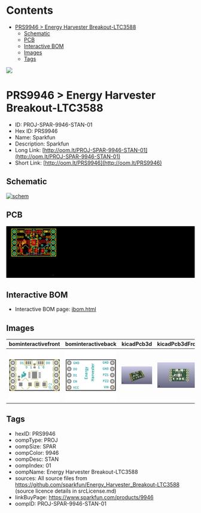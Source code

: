 



Contents
========

* [PRS9946 > Energy Harvester Breakout-LTC3588](#prs9946--energy-harvester-breakout-ltc3588)
	* [Schematic](#schematic)
	* [PCB](#pcb)
	* [Interactive BOM](#interactive-bom)
	* [Images](#images)
	* [Tags](#tags)
  
![][im]
# PRS9946 > Energy Harvester Breakout-LTC3588

- ID: PROJ-SPAR-9946-STAN-01
- Hex ID: PRS9946
- Name: Sparkfun
- Description: Sparkfun
- Long Link: [http://oom.lt/PROJ-SPAR-9946-STAN-01](http://oom.lt/PROJ-SPAR-9946-STAN-01)
- Short Link: [http://oom.lt/PRS9946](http://oom.lt/PRS9946)

## Schematic
  
[![schem](eagleSchemImage.png)](eagleSchemImage.png)
## PCB
  
[![pcb](eagleImage.png)](eagleImage.png)
## Interactive BOM

- Interactive BOM page: [ibom.html](https://htmlpreview.github.io/?https://github.com/oomlout/oomlout_OOMP_projects/blob/main/PROJ-SPAR-9946-STAN-01/kicad/bom/ibom.html)

## Images
  
  

|bominteractivefront|bominteractiveback|kicadPcb3d|kicadPcb3dFront|kicadPcb3dBack|eagleImage|eagleSchemImage|
| :---: | :---: | :---: | :---: | :---: | :---: | :---: |
|[![bominteractivefront](bomFront_140.png)](bomFront.png)|[![bominteractiveback](bomBack_140.png)](bomBack.png)|[![kicadPcb3d](kicadPcb3d_140.png)](kicadPcb3d.png)|[![kicadPcb3dFront](kicadPcb3dFront_140.png)](kicadPcb3dFront.png)|[![kicadPcb3dBack](kicadPcb3dBack_140.png)](kicadPcb3dBack.png)|[![eagleImage](eagleImage_140.png)](eagleImage.png)|[![eagleSchemImage](eagleSchemImage_140.png)](eagleSchemImage.png)|

## Tags

- hexID: PRS9946
- oompType: PROJ
- oompSize: SPAR
- oompColor: 9946
- oompDesc: STAN
- oompIndex: 01
- oompName: Energy Harvester Breakout-LTC3588
- sources: All source files from https://github.com/sparkfun/Energy_Harvester_Breakout-LTC3588 (source licence details in srcLicense.md)
- linkBuyPage: https://www.sparkfun.com/products/9946
- oompID: PROJ-SPAR-9946-STAN-01



[im]: kicadPcb3d_450.png

